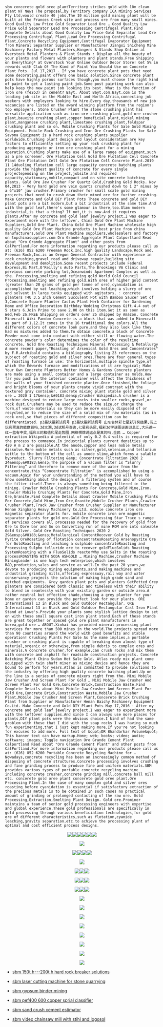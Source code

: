 ```
sbm concerete gold oree plantTerritory strikes gold with 10m clean plant NT News The proposal,by Territory company ICA Mining Services Pty Ltd,would create 40 jobs.The 10 million gold mining plant will be built at the Frances Creek site and process ore from many small mines. Good Quality Low Price Gold Separator Lead Ore … Good Quality Low Price Gold Separator Lead Ore Processing Centrifugal Plant,Find Complete Details about Good Quality Low Price Gold Separator Lead Ore Processing Centrifugal Plant,Lead Ore Processing Centrifugal Plant,Concrete Recycling Equipment,Centrifugal Evaporator Equipment from Mineral Separator Supplier or Manufacturer Jiangxi Shicheng Mine Machinery Factory Metal Planters,Hangers & Stands Shop Online at Overstock Metal Planters & Plant Stands : Display all the beauty of your plants and flowers with planters and plant stands.Free Shipping on Everything* at Overstock Your Online Outdoor Decor Store! Get 5% in rewards with Club O! The Kind of Paint You Should Use on Concrete Plant Pots. Jul 17,2017 · If you have concrete plant pots that need some decorating,paint offers one basic solution.Since concrete plant pots have highly porous surfaces though,you must choose the right kind of paint to get a lasting paint job.Some post painting work can also help keep the new paint job looking its best. What is the function of iron ore (fe2o3) in cement? Bayt. About Bayt.com.Bayt.com is the leading job site in the Middle East and North Africa,connecting job seekers with employers looking to hire.Every day,thousands of new job vacancies are listed on the award winning platform from the region's top employers. Stone Crusher Plant The stone crushing plant has versatile application such as iron ore crushing plant,gold ore crusher plant,bauxite crushing plant,copper beneficial plant,nickel mining plant,manganese crushing plant,limestone crushing plant,feldspar crushing plant and so on. Mobile Crushing Plants for Sale Gold Mining Equipment. Mobile Rock Crushing and Iron Ore Crushing Plants for Sale Savona Equipment is a hard rock crushing plants supplier worldwide.Crushing plant design and layout consideration are key factors to efficiently setting up your rock crushing plant for producing aggregate or iron ore crushing plant for a mining operation.Crushing plants make use of a large range of equipment,such as a pre screener. Ore Flotation Cell Gold Ore Flotation Cell Concrete Plant Ore Flotation Cell Gold Ore Flotation Cell Concrete Plant.2019 11 14duoling flotation cell large capacity concrete batching plants provide the highest quality of concrete for every single projectepending on the project,jobsite and required capacity,stationary,mobile,compact and on site concrete batching plants. Gold Ore Jaw Crusher For Quartz Gold,Crushing Gold Rocks. Nov 04,2013 · Very hard gold ore vein quartz crushed down to 1 2" minus by a 6"x10" jaw crusher.Primary crusher for small scale gold mining projects that need to crush down their mined ore for further crushing. Make Concrete and Gold DIY Plant Pots These concrete and gold DIY plant pots are a bit modern,but a bit industrial at the same time.And with the gold leaf,there’s some glamour in there,too.Glam modern industrial,is that a thing? If not,it is now.And it requires plants.After my concrete and gold leaf jewelry project,I was eager to experiment more with the leftover. China Gold Ore Plant Machine Suppliers,Gold Ore Plant. China Gold Ore Plant Machine wholesale high quality Gold Ore Plant Machine products in best price from china manufacturers,Gold Ore Plant Machine suppliers,wholesalers and factory on topchinasupplier.com Oro Grande Aggregate Plant Calportland Read about "Oro Grande Aggregate Plant" and other posts from CalPortland.For more information regarding our products please call us at: (626) 852 6200 Freeman Rock,Inc.high quality Landscape,Rock and. Freeman Rock,Inc.is an Oregon General Contractor with experience in rock crushing,gravel road and driveway repair,building site development and demolition.Some recent projects include Federal Express,Bi Mart,O'Reilly's Auto Parts,The Brookings VA Clinic and pervious concrete parking lot,Oceanwinds Apartment Complex as well as the. Processing,smelting and refining gold World Gold Council Processing,smelting and refining gold.With ores of higher gold content (greater than 20 grams of gold per tonne of ore),cyanidation is accomplished by vat leaching,which involves holding a slurry of ore and solvent in large tanks equipped with agitators. : concrete planters T4U 3.5 Inch Cement Succulent Pot with Bamboo Saucer Set of 3,Concrete Square Planter Cactus Plant Herb Container for Gardening Home and Office Decoration Birthday Wedding Christmas Gift.4.4 out of 5 stars 6.Join Prime to save 2.00 on this item.Get it as soon as Wed,Feb 26.FREE Shipping on orders over 25 shipped by Amazon. Concrete Minecraft Wiki Fandom Concrete is a block that was added to Minecraft as part of 1.12.It comes in the 16 traditional dye colors.All the different colors of concrete look pure,and they also look like they had no mixtures added to them.To obtain concrete,a block of Concrete Powder must come into contact with either still or flowing water.The concrete powder's color determines the color of the resulting concrete. Gold Ore Roasting Techniques Mineral Processing & Metallurgy A more recent paper,"Roasting of Arsenical Gold Ores and Concentrates" by F.R.Archibald contains a bibliography listing 23 references on the subject of roasting gold and silver ores.There are four general types of roasting furnace in use: the horizontal,multiple spindle type,of which the Edwards furnace and modifications of it are typical; Make Your Own Concrete Planters Better Homes & Gardens Concrete planters are made using a small container and a large container as molds.How far you push in the interior container will affect the thickness of the walls of your finished concrete planter.Once finished,the foliage and bright blooms of your plants create vivid contrast with the textured gray container. concrete mixing plant stable gold and silver ore … 2020 1 17&ensp;&#0183;&ensp;Crusher Wikipedia.A crusher is a machine designed to reduce large rocks into smaller rocks,gravel,or rock dust.Crushers may be used to reduce the size,or change the form,of waste materials so they can be more easily disposed of or recycled,or to reduce the size of a solid mix of raw materials (as in rock ore),so that pieces of different composition can be differentiated. p3最快最新试机号 p3最快最新试机号 山东省体彩七星彩开奖结果,网上玩彩票真的能赢钱吗,3d太湖,3d试机号查询,七星彩头尾,福彩3d字谜图谜画谜总汇,大乐透一红一蓝有中奖,福彩三的和值和尾走势图,网络棋牌说返点是真的吗,全民 … Copper extraction Wikipedia A potential of only 0.2 0.4 volts is required for the process to commence.In industrial plants current densities up to 420 A m 2 are possible.At the anode,copper and less noble metals dissolve.More noble metals such as silver,gold,selenium,and tellurium settle to the bottom of the cell as anode slime,which forms a salable byproduct. Slurry Filtering &amp; Concentrate Filtration 2020 2 24&ensp;&#0183;&ensp;The purpose of a vacuum filter is “Slurry Filtering” and therefore to remove more of the water from the concentrate,this “Concentrate Filtration” is accomplished by using a vacuum.Again for your understanding of the method you will have to know something about the design of a filtering system and of course the filter itself.There is always something being filtered in the mining. Crawler Mobile Crushing Plants For Concrete,Gold Mine,Iron. Crawler Mobile Crushing Plants For Concrete,Gold Mine,Iron Ore,Granite,Find Complete Details about Crawler Mobile Crushing Plants For Concrete,Gold Mine,Iron Ore,Granite,Mobile Crusher Plants,Crawler Crusher Plant,Track Jaw Crusher from Crusher Supplier or Manufacturer Henan Xingbang Heavy Machinery Co.Ltd. mobile concrete iron ore magnetic separator plants for. mobile concrete iron ore magnetic separator plants for gold ore.Gold Ore Processing Star Trace s range of services covers all processes needed for the recovery of gold from Ore to Dore bar and So on Converting run of mine ROM ore into saleable Gold Silver. Gold Ore Roasting Techniques 2020 2 29&ensp;&#0183;&ensp;Metallurgical ContentRecover Gold by Roasting Pyrite OreRoasting of flotation concentratesRoasting Arsenopyrite Ore for GoldRoasting and leaching a sulphide concentrateRoasting and Processing Sulpho telluride ore to recover goldFluoSolids Roasting SystemRoasting with a FluoSolids reactorWhy use Salts in the roasting processROASTING WITH SODA ASHGOLD … Mining Machine,Crusher Machine MiningLeader is one high tech enterprise,which involves R&D,production,sales and service as well.In the past 20 years,we devote to producing mining equipments,sand making machines and industrial grinding mills,offering expressway,rail way and water conservancy projects the solution of making high grade sand and matched equipments. Grey garden plant pots and planters GetPotted Grey planters are considered both classic and timeless with their ability to blend in seamlessly with your existing garden or outside area.A rather neutral but effective shade,choosing a grey planter for your home or garden can provide the perfect look for your plants. ORE International 13 in Black and Gold Outdoor Rectangular. ORE International 13 in Black and Gold Outdoor Rectangular Cast Iron Plant Stand at Lowe's.Provide your plants some stylish lattice design to set on with these small square cast iron plant stand.Each of these stands are great together or spaced gold ore plant manufacturers in korea,gold ore … ABOUT.Xinhai has provided mineral processing plant services for more than 500 mines in the world.The projects spread more than 90 countries around the world with good benefits and stable operation! Crushing Plants For Sale As the name implies,a portable crusher or crushing plant is capable of breaking down almost type of material,organic or otherwise,from simple debris to complex ores and minerals.A concrete crusher,for example,can crush rocks and mix them with concrete and asphalt for roadside construction projects. Concrete Batching Plant China Sudan Hot Sale Gold. Atlas ready mix plant come equipped with twin shaft mixer as mixing device and hence they are bound to perform for years.Atlas is committed to provide solutions to the industry by offering high quality concrete batching plant.Up on the line is a series of concrete mixers right from the. Mini Mobile Jaw Crusher And Screen Plant For Gold … Mini Mobile Jaw Crusher And Screen Plant For Gold Ore,Concrete Brick,Construction Waste,Find Complete Details about Mini Mobile Jaw Crusher And Screen Plant For Gold Ore,Concrete Brick,Construction Waste,Mobile Jaw Crusher Plant,Mobile Jaw Crusher And Screen Plant,Concerete Brick Crushing Plant from Supplier or Manufacturer Henan Baichy Machinery Equipment Co.Ltd. Make Concrete and Gold DIY Plant Pots May 17,2016 · After my concrete and gold leaf jewelry project,I was eager to experiment more with the leftover supplies.And since I can always use more places for plants,DIY plant pots were the obvious choice.I kind of had the same problem with these that I did with the soap rocks I was having so much fun experimenting,that I just kept making more.If you're not looking for excuses to add more. Full text of &quot;DR Bhandarkar Volume&quot; This banner text can have markup.Home; web; books; video; audio; software; images; Toggle navigation Oro Grande Cement Plant Calportland Read about "Oro Grande Cement Plant" and other posts from CalPortland.For more information regarding our products please call us at: (626) 852 6200 Portable Concrete Recycling Machine for … Nowadays,concrete recycling has been an increasingly common method of disposing of concrete structures.Concrete processing involves crushing and fine grinding process to produce fine and uniform materials.SBM provides various types of portable concrete recycling machine including concrete crusher,concrete grinding mill,concrete ball mill etc. concerete gold oree plant concerete gold oree plant.Ore Processing Plant.In the case of many complex gold and silver ores roasting before cyanidation is essential if satisfactory extraction of the precious metals is to be obtained In such cases no practical amount of grinding or prolonged contacting of the raw ore. Gold Processing,Extraction,Smelting Plant Design. Gold ore.Prominer maintains a team of senior gold processing engineers with expertise and global experience.These gold professionals are specifically in gold processing through various beneficiation technologies,for gold ore of different characteristics,such as flotation,cyanide leaching,gravity separation,etc.to achieve the processing plant of optimal and cost efficient process designs. 
```

<div align="center">
  
<a rel="nofollow" href="https://m.shibang-china.com?f=github&k=sbm+concerete+gold+oree+plant"><img src="https://static.shibang-china.com/en/l.png"></a><img src="https://static.shibang-china.com/en/hw.png"><a rel="nofollow" href="https://m.shibang-china.com/product/?f=github&k=sbm+concerete+gold+oree+plant"><img src="https://static.shibang-china.com/en/p.png"></a><a rel="nofollow" href="https://m.shibang-china.com/cases/?f=github&k=sbm+concerete+gold+oree+plant"><img src="https://static.shibang-china.com/en/c.png"></a><a rel="nofollow" href="https://m.shibang-china.com/news/?f=github&k=sbm+concerete+gold+oree+plant"><img src="https://static.shibang-china.com/en/n.png"></a><a rel="nofollow" href="https://m.shibang-china.com?f=github&k=sbm+concerete+gold+oree+plant"><img src="https://static.shibang-china.com/en/m.png"></a>

<a rel="nofollow" href="https://m.shibang-china.com/product/?f=github&k=sbm+concerete+gold+oree+plant"><img src="https://static.shibang-china.com/en/b.jpg"></a>
  
<a rel="nofollow" href="https://m.shibang-china.com/solution-aggregate.html?f=github&k=sbm+concerete+gold+oree+plant"><img src="https://static.shibang-china.com/en/a.jpg"></a><a rel="nofollow" href="https://m.shibang-china.com/solution-mine.html?f=github&k=sbm+concerete+gold+oree+plant"><img src="https://static.shibang-china.com/en/m.jpg"></a><a rel="nofollow" href="https://m.shibang-china.com/solution-mill.html?f=github&k=sbm+concerete+gold+oree+plant"><img src="https://static.shibang-china.com/en/g.jpg"></a><a rel="nofollow" href="https://m.shibang-china.com/solution-epc.html?f=github&k=sbm+concerete+gold+oree+plant"><img src="https://static.shibang-china.com/en/e.jpg"></a>

<a rel="nofollow" href="https://m.shibang-china.com/product/?f=github&k=sbm+concerete+gold+oree+plant"><img src="https://static.shibang-china.com/en/a-p.png"></a>

<a rel="nofollow" href="https://m.shibang-china.com/product/crusher/c6x.html?f=github&k=sbm+concerete+gold+oree+plant"><img src="https://static.shibang-china.com/en/j.jpg"></a><a rel="nofollow" href="https://m.shibang-china.com/product/crusher/ci5x.html?f=github&k=sbm+concerete+gold+oree+plant"><img src="https://static.shibang-china.com/en/i.jpg"></a><a rel="nofollow" href="https://m.shibang-china.com/product/crusher/hst.html?f=github&k=sbm+concerete+gold+oree+plant"><img src="https://static.shibang-china.com/en/c.jpg"></a>

<a rel="nofollow" href="https://m.shibang-china.com/product/mill/mtw.html?f=github&k=sbm+concerete+gold+oree+plant"><img src="https://static.shibang-china.com/en/mtw.jpg"></a><a rel="nofollow" href="https://m.shibang-china.com/product/mill/scm.html?f=github&k=sbm+concerete+gold+oree+plant"><img src="https://static.shibang-china.com/en/scm.jpg"></a><a rel="nofollow" href="https://m.shibang-china.com/product/mill/lm.html?f=github&k=sbm+concerete+gold+oree+plant"><img src="https://static.shibang-china.com/en/lm.jpg"></a>

<a rel="nofollow" href="https://m.shibang-china.com/product/sand/vsi6x.html?f=github&k=sbm+concerete+gold+oree+plant"><img src="https://static.shibang-china.com/en/6x.jpg"></a><a rel="nofollow" href="https://m.shibang-china.com/product/sand/vu.html?f=github&k=sbm+concerete+gold+oree+plant"><img src="https://static.shibang-china.com/en/vu.jpg"></a><a rel="nofollow" href="https://m.shibang-china.com/product/mobile/klun.html?f=github&k=sbm+concerete+gold+oree+plant"><img src="https://static.shibang-china.com/en/k.jpg"></a>

<a rel="nofollow" href="https://m.shibang-china.com/cases/?f=github&k=sbm+concerete+gold+oree+plant"><img src="https://static.shibang-china.com/en/case.png"></a>

<a rel="nofollow" href="https://m.shibang-china.com/cases/aggregate/202.html?f=github&k=sbm+concerete+gold+oree+plant"><img src="https://static.shibang-china.com/en/c-1.jpg"></a>

<a rel="nofollow" href="https://m.shibang-china.com/cases/aggregate/203.html?f=github&k=sbm+concerete+gold+oree+plant"><img src="https://static.shibang-china.com/en/c-2.jpg"></a>

<a rel="nofollow" href="https://m.shibang-china.com/cases/mill/123.html?f=github&k=sbm+concerete+gold+oree+plant"><img src="https://static.shibang-china.com/en/c-3.jpg"></a>

<a rel="nofollow" href="https://m.shibang-china.com/contact_us.html?f=github&k=sbm+concerete+gold+oree+plant"><img src="https://static.shibang-china.com/en/contact.png"></a>

<a rel="nofollow" href="https://swt.shibang-china.com/?f=github&k=sbm+concerete+gold+oree+plant"><img src="https://static.shibang-china.com/en/chat.png"></a>

<a rel="nofollow" href="https://whatsapp.shibangsoft.com/WhatsApp.php?f=github&k=sbm+concerete+gold+oree+plant"><img src="https://static.shibang-china.com/en/whatsapp.png"></a>

<a rel="nofollow" href="https://m.shibang-china.com/?f=github&k=sbm+concerete+gold+oree+plant"><img src="https://static.shibang-china.com/en/website.png"></a>

</div>


* [sbm 150t h---200t h hard rock breaker solutions](sbm%20150t%20h---200t%20h%20hard%20rock%20breaker%20solutions.md)

* [sbm laser cutting machine for stone quarrying](sbm%20laser%20cutting%20machine%20for%20stone%20quarrying.md)

* [sbm gypsum binder mining](sbm%20gypsum%20binder%20mining.md)

* [sbm pef400 600 copper sprial classifier](sbm%20pef400%20600%20copper%20sprial%20classifier.md)

* [sbm sand crush cement estimator](sbm%20sand%20crush%20cement%20estimator.md)

* [sbm video chainsaw mill with stihl and logosol](sbm%20video%20chainsaw%20mill%20with%20stihl%20and%20logosol.md)